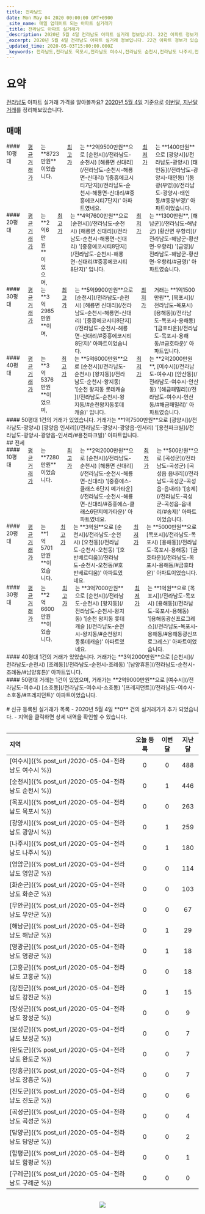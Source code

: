 ```yaml
---
title: 전라남도
date: Mon May 04 2020 00:00:00 GMT+0900
_site_name: 매일 업데이트 되는 아파트 실거래가
_title: 전라남도 아파트 실거래가
_description: 2020년 5월 4일 전라남도 아파트 실거래 정보입니다. 22건 아파트 정보가 있습니다.
_excerpt: 2020년 5월 4일 전라남도 아파트 실거래 정보입니다. 22건 아파트 정보가 있습니다.
_updated_time: 2020-05-03T15:00:00.000Z
_keywords: 전라남도,전라남도 목포시,전라남도 여수시,전라남도 순천시,전라남도 나주시,전라남도 광양시,전라남도 담양군,전라남도 곡성군,전라남도 구례군,전라남도 고흥군,전라남도 보성군,전라남도 화순군,전라남도 장흥군,전라남도 강진군,전라남도 해남군,전라남도 영암군,전라남도 무안군,전라남도 함평군,전라남도 영광군,전라남도 장성군,전라남도 완도군,전라남도 진도군,전라남도 신안군
---
```



# 요약
<ins>전라남도</ins> 아파트 실거래 가격을 알아볼까요? <ins>2020년 5월 4일</ins> 기준으로 <ins>이번달, 지난달 거래</ins>를 정리해보았습니다.

## 매매
<div class="container">
<div class="six columns" markdown="1">
#### 10평대
<ins>평균 거래가</ins>는 **8723만원**이었습니다. <ins>최고가</ins>는 **2억9500만원**으로 [순천시](/전라남도-순천시) [해룡면 신대리](/전라남도-순천시-해룡면-신대리) '[중흥에코시티7단지](/전라남도-순천시-해룡면-신대리/#중흥에코시티7단지)' 아파트였네요. <ins>최저가</ins>는 **1400만원**으로 [광양시](/전라남도-광양시) [태인동](/전라남도-광양시-태인동) '[동광(부영)](/전라남도-광양시-태인동/#동광부영)' 아파트이었습니다.
</div>
<div class="six columns" markdown="1">
#### 20평대
<ins>평균 거래가</ins>는 **2억6만원**이었으며, <ins>최고가</ins>는 **4억7600만원**으로 [순천시](/전라남도-순천시) [해룡면 신대리](/전라남도-순천시-해룡면-신대리) '[중흥에코시티8단지](/전라남도-순천시-해룡면-신대리/#중흥에코시티8단지)' 입니다. <ins>최저가</ins>는 **1300만원**, [해남군](/전라남도-해남군) [황산면 우항리](/전라남도-해남군-황산면-우항리) '[금영](/전라남도-해남군-황산면-우항리/#금영)' 아파트였습니다.
</div>
</div>
<div class="container">
<div class="six columns" markdown="1">
#### 30평대
<ins>평균 거래가</ins>는 **3억2985만원**이며, <ins>최고가</ins>는 **5억9900만원**으로 [순천시](/전라남도-순천시) [해룡면 신대리](/전라남도-순천시-해룡면-신대리) '[중흥에코시티8단지](/전라남도-순천시-해룡면-신대리/#중흥에코시티8단지)' 아파트이었습니다. <ins>최저가</ins> 거래는 **1억1500만원**, [목포시](/전라남도-목포시) [용해동](/전라남도-목포시-용해동) '[금호타운](/전라남도-목포시-용해동/#금호타운)' 아파트입니다.
</div>
<div class="six columns" markdown="1">
#### 40평대
<ins>평균 거래가</ins>는 **3억5376만원**이었으며, <ins>최고가</ins>는 **5억6000만원**으로 [순천시](/전라남도-순천시) [왕지동](/전라남도-순천시-왕지동) '[순천 왕지동 롯데캐슬 ](/전라남도-순천시-왕지동/#순천왕지동롯데캐슬)' 입니다. <ins>최저가</ins>는 **2억2000만원**, [여수시](/전라남도-여수시) [안산동](/전라남도-여수시-안산동) '[해금패밀리](/전라남도-여수시-안산동/#해금패밀리)' 아파트였습니다.
</div>
</div>
<div class="container">
<div class="twelve columns" markdown="1">
#### 50평대
1건의 거래가 있었습니다. 거래가는 **1억7500만원**으로 [광양시](/전라남도-광양시) [광양읍 인서리](/전라남도-광양시-광양읍-인서리) '[용천파크빌](/전라남도-광양시-광양읍-인서리/#용천파크빌)' 아파트입니다.
</div>
</div>
## 전세
<div class="container">
<div class="six columns" markdown="1">
#### 10평대
<ins>평균 거래가</ins>는 **7280만원**이었습니다. <ins>최고가</ins>는 **2억2000만원**으로 [순천시](/전라남도-순천시) [해룡면 신대리](/전라남도-순천시-해룡면-신대리) '[중흥에스-클래스 6단지 메가타운](/전라남도-순천시-해룡면-신대리/#중흥에스-클래스6단지메가타운)' 아파트였네요. <ins>최저가</ins>는 **500만원**으로 [곡성군](/전라남도-곡성군) [곡성읍 읍내리](/전라남도-곡성군-곡성읍-읍내리) '[송제](/전라남도-곡성군-곡성읍-읍내리/#송제)' 아파트이었습니다.
</div>
<div class="six columns" markdown="1">
#### 20평대
<ins>평균 거래가</ins>는 **1억5701만원**이었습니다. <ins>최고가</ins>는 **3억원**으로 [순천시](/전라남도-순천시) [오천동](/전라남도-순천시-오천동) '[호반베르디움](/전라남도-순천시-오천동/#호반베르디움)' 아파트였네요. <ins>최저가</ins>는 **5000만원**으로 [목포시](/전라남도-목포시) [용해동](/전라남도-목포시-용해동) '[금호타운](/전라남도-목포시-용해동/#금호타운)' 아파트이었습니다.
</div>
</div>
<div class="container">
<div class="six columns" markdown="1">
#### 30평대
<ins>평균 거래가</ins>는 **2억6600만원**이었습니다. <ins>최고가</ins>는 **3억7000만원**으로 [순천시](/전라남도-순천시) [왕지동](/전라남도-순천시-왕지동) '[순천 왕지동 롯데캐슬 ](/전라남도-순천시-왕지동/#순천왕지동롯데캐슬)' 아파트였네요. <ins>최저가</ins>는 **1억원**으로 [목포시](/전라남도-목포시) [용해동](/전라남도-목포시-용해동) '[용해동광신프로그레스](/전라남도-목포시-용해동/#용해동광신프로그레스)' 아파트이었습니다.
</div>
<div class="six columns" markdown="1">
#### 40평대
1건의 거래가 있었습니다. 거래가는 **3억2000만원**으로 [순천시](/전라남도-순천시) [조례동](/전라남도-순천시-조례동) '[남양휴튼](/전라남도-순천시-조례동/#남양휴튼)' 아파트입니다.
</div>
</div>
<div class="container">
<div class="twelve columns" markdown="1">
#### 50평대
거래는 1건이 있었으며, 거래가는 **2억9000만원**으로 [여수시](/전라남도-여수시) [소호동](/전라남도-여수시-소호동) '[프레지던트](/전라남도-여수시-소호동/#프레지던트)' 아파트이었습니다.
</div>
</div>


<br>
# 신규 등록된 실거래가 목록
- 2020년 5월 4일 **0** 건의 실거래가가 추가 되었습니다.
- 지역을 클릭하면 상세 내역을 확인할 수 있습니다.
<br><br>

| 지역 | 오늘 등록 | 이번달 | 지난달 |
|:---|:---:|:---:|:---:|
| [여수시]({% post_url /2020-05-04-전라남도 여수시 %}) | 0 | 0 | 488|
| [순천시]({% post_url /2020-05-04-전라남도 순천시 %}) | 0 | 1 | 446|
| [목포시]({% post_url /2020-05-04-전라남도 목포시 %}) | 0 | 0 | 263|
| [광양시]({% post_url /2020-05-04-전라남도 광양시 %}) | 0 | 1 | 259|
| [나주시]({% post_url /2020-05-04-전라남도 나주시 %}) | 0 | 1 | 180|
| [영암군]({% post_url /2020-05-04-전라남도 영암군 %}) | 0 | 0 | 114|
| [화순군]({% post_url /2020-05-04-전라남도 화순군 %}) | 0 | 0 | 103|
| [무안군]({% post_url /2020-05-04-전라남도 무안군 %}) | 0 | 0 | 67|
| [해남군]({% post_url /2020-05-04-전라남도 해남군 %}) | 0 | 1 | 29|
| [영광군]({% post_url /2020-05-04-전라남도 영광군 %}) | 0 | 1 | 18|
| [고흥군]({% post_url /2020-05-04-전라남도 고흥군 %}) | 0 | 0 | 18|
| [강진군]({% post_url /2020-05-04-전라남도 강진군 %}) | 0 | 1 | 15|
| [장성군]({% post_url /2020-05-04-전라남도 장성군 %}) | 0 | 0 | 9|
| [보성군]({% post_url /2020-05-04-전라남도 보성군 %}) | 0 | 0 | 7|
| [완도군]({% post_url /2020-05-04-전라남도 완도군 %}) | 0 | 0 | 7|
| [장흥군]({% post_url /2020-05-04-전라남도 장흥군 %}) | 0 | 0 | 7|
| [진도군]({% post_url /2020-05-04-전라남도 진도군 %}) | 0 | 0 | 6|
| [곡성군]({% post_url /2020-05-04-전라남도 곡성군 %}) | 0 | 0 | 4|
| [담양군]({% post_url /2020-05-04-전라남도 담양군 %}) | 0 | 0 | 2|
| [함평군]({% post_url /2020-05-04-전라남도 함평군 %}) | 0 | 0 | 1|
| [구례군]({% post_url /2020-05-04-전라남도 구례군 %}) | 0 | 0 | 0|

<p align="center"><br><img src="https://via.placeholder.com/700x120"><br></p>
